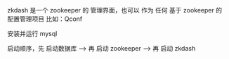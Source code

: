 
zkdash 是一个 zookeeper 的 管理界面，也可以 作为 任何 基于 zookeeper 的 配置管理项目 比如：Qconf  

安装并运行 mysql  









启动顺序，先 启动数据库 --> 再 启动 zookeeper --> 再 启动 zkdash  
